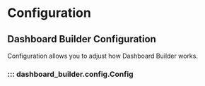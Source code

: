# Configuration 

## Dashboard Builder Configuration

Configuration allows you to adjust how Dashboard Builder works.  

### ::: dashboard_builder.config.Config